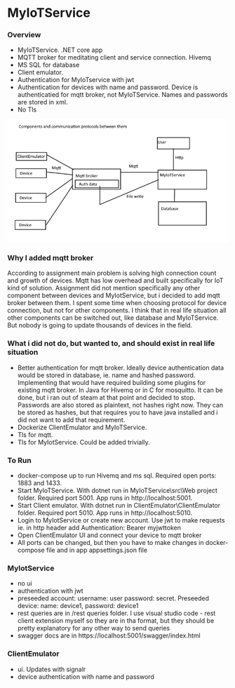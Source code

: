 # MyIoTService

### Overview 

* MyIoTService. .NET core app
* MQTT broker for meditating client and service connection. Hivemq
* MS SQL for database
* Client emulator.
* Authentication for MyIoTservice with jwt
* Authentication for devices with name and password. Device is authenticatied for mqtt broker, not MyIoTService. Names and passwords are stored in xml.
* No Tls

![Overview](https://github.com/arvikangas/ProExpertMyIoTService/blob/master/docs/Overview.png)

### Why I added mqtt broker
According to assignment main problem is solving high connection count and growth of devices. Mqtt has low overhead and built specifically for IoT kind of solution. Assignment did not mention specifically any other component between devices and MyIotService, but i decided to add mqtt broker between them. I spent some time when choosing protocol for device connection, but not for other components. I think that in real life situation all other components can be switched out, like database and MyIoTService. But nobody is going to update thousands of devices in the field. 

### What i did not do, but wanted to, and should exist in real life situation
* Better authentication for mqtt broker. Ideally device authentication data would be stored in database, ie. name and hashed password. Implementing that would have required building some plugins for existing mqtt broker. In Java for Hivemq or in C for mosquitto. It can be done, but i ran out of steam at that point and decided to stop. Passwords are also stored as plaintext, not hashes right now. They can be stored as hashes, but that requires you to have java installed and i did not want to add that requirement.
* Dockerize ClientEmulator and MyIoTService. 
* Tls for mqtt.
* Tls for MyIotService. Could be added trivially.

### To Run
* docker-compose up to run Hivemq and ms sql. Required open ports: 1883 and 1433.
* Start MyIoTService. With dotnet run in MyIoTService\src\Web project folder. Required port 5001. App runs in http://localhost:5001.
* Start Client emulator. With dotnet run in ClientEmulator\ClientEmulator folder.  Required port 5010. App runs in http://localhost:5010.
* Login to MyIotService or create new account. Use jwt to make requests ie. in http header add Authentication: Bearer myjwttoken
* Open ClientEmulator UI and connect your device to mqtt broker
* All ports can be changed, but then you have to make changes in docker-compose file and in app appsettings.json file

### MyIotService
* no ui
* authentication with jwt
* preseeded account: username: user password: secret. Preseeded device: name: device1, password: device1
* rest queries are in /rest queries folder. I use visual studio code - rest client extension myself so they are in tha format, but they should be pretty explanatory for any other way to send queries
* swagger docs are in https://localhost:5001/swagger/index.html

### ClientEmulator
* ui. Updates with signalr
* device authentication with name and password
